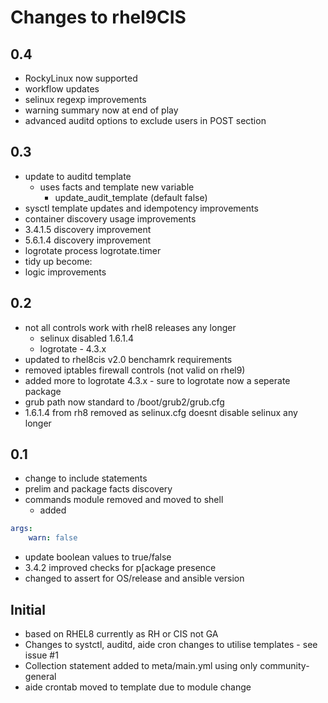 # Changes to rhel9CIS

## 0.4

- RockyLinux now supported
- workflow updates
- selinux regexp improvements
- warning summary now at end of play
- advanced auditd options to exclude users in POST section

## 0.3

- update to auditd template
  - uses facts and template new variable
    - update_audit_template (default false)
- sysctl template updates and idempotency improvements
- container discovery usage improvements
- 3.4.1.5 discovery improvement
- 5.6.1.4 discovery improvement
- logrotate process logrotate.timer
- tidy up become:
- logic improvements

## 0.2

- not all controls work with rhel8 releases any longer
  - selinux disabled 1.6.1.4
  - logrotate - 4.3.x
- updated to rhel8cis v2.0 benchamrk requirements
- removed iptables firewall controls (not valid on rhel9)
- added more to logrotate 4.3.x - sure to logrotate now a seperate package
- grub path now standard to /boot/grub2/grub.cfg
- 1.6.1.4 from rh8 removed as selinux.cfg doesnt disable selinux any longer

## 0.1

- change to include statements
- prelim and package facts discovery
- commands module removed and moved to shell
  - added

```yml
args:
    warn: false
```

- update boolean values to true/false
- 3.4.2 improved checks for p[ackage presence
- changed to assert for OS/release and ansible version

## Initial

- based on RHEL8 currently as RH or CIS not GA
- Changes to systctl, auditd, aide cron changes to utilise templates - see issue #1
- Collection statement added to meta/main.yml using only community-general
- aide crontab moved to template due to module change
